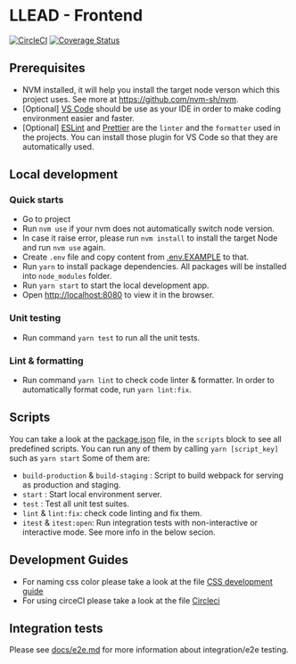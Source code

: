 # LLEAD - Frontend

[![CircleCI](https://dl.circleci.com/status-badge/img/gh/EastAgile/IPNO-frontend.svg?style=shield&circle-token=6b3b7bb4643a4bf0aa342fba1307c8f7181bcc1c)](https://dl.circleci.com/status-badge/redirect/gh/EastAgile/IPNO-frontend/tree/develop)
[![Coverage Status](https://coveralls.io/repos/github/EastAgile/IPNO-frontend/badge.svg?branch=develop&t=vf2kPk)](https://coveralls.io/github/EastAgile/IPNO-frontend?branch=develop)

## Prerequisites

- NVM installed, it will help you install the target node verson which this project uses. See more at https://github.com/nvm-sh/nvm.
- [Optional] [VS Code](https://code.visualstudio.com/) should be use as your IDE in order to make coding environment easier and faster.
- [Optional] [ESLint](https://marketplace.visualstudio.com/items?itemName=dbaeumer.vscode-eslint) and [Prettier](https://marketplace.visualstudio.com/items?itemName=esbenp.prettier-vscode) are the `linter` and the `formatter` used in the projects. You can install those plugin for VS Code so that they are automatically used.

## Local development

### Quick starts

- Go to project
- Run `nvm use` if your nvm does not automatically switch node version.
- In case it raise error, please run `nvm install` to install the target Node and run `nvm use` again.
- Create `.env` file and copy content from [.env.EXAMPLE](./.env.EXAMPLE) to that.
- Run `yarn` to install package dependencies. All packages will be installed into `node_modules` folder.
- Run `yarn start` to start the local development app.
- Open [http://localhost:8080](http://localhost:8080) to view it in the browser.

### Unit testing

- Run command `yarn test` to run all the unit tests.

### Lint & formatting

- Run command `yarn lint` to check code linter & formatter. In order to automatically format code, run `yarn lint:fix`.

## Scripts

You can take a look at the [package.json](./package.json) file, in the `scripts` block to see all predefined scripts. You can run any of them by calling `yarn [script_key]` such as `yarn start` Some of them are:

- `build-production` & `build-staging` : Script to build webpack for serving as production and staging.
- `start` : Start local environment server.
- `test` : Test all unit test suites.
- `lint` & `lint:fix`: check code linting and fix them.
- `itest` & `itest:open`: Run integration tests with non-interactive or interactive mode. See more info in the below secion.

## Development Guides

- For naming css color please take a look at the file [CSS development guide](docs/css-development-guide.md)
- For using circeCI please take a look at the file [Circleci](docs/circleci.md)

## Integration tests

Please see [docs/e2e.md](docs/e2e.md) for more information about integration/e2e testing.

